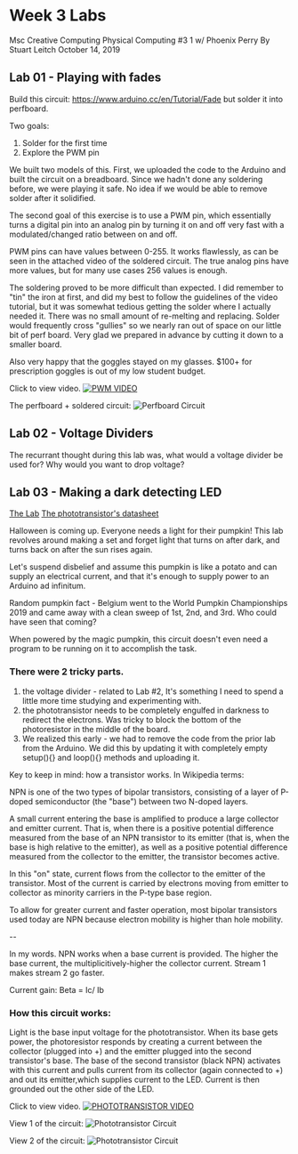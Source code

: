# Week 3 Labs
Msc Creative Computing
Physical Computing #3 1 w/ Phoenix Perry
By Stuart Leitch
October 14, 2019

## Lab 01 - Playing with fades
Build this circuit: https://www.arduino.cc/en/Tutorial/Fade but solder it into perfboard.

Two goals:
1) Solder for the first time
2) Explore the PWM pin

We built two models of this. First, we uploaded the code to the Arduino and built the circuit on a breadboard. Since we hadn't done any soldering before, we were playing it safe. No idea if we would be able to remove solder after it solidified.

The second goal of this exercise is to use a PWM pin, which essentially turns a digital pin into an analog pin by turning it on and off very fast with a modulated/changed ratio between on and off. 

PWM pins can have values between 0-255. It works flawlessly, as can be seen in the attached video of the soldered circuit.
The true analog pins have more values, but for many use cases 256 values is enough.

The soldering proved to be more difficult than expected. I did remember to "tin" the iron at first, and did my best to follow the guidelines of the video tutorial, but it was somewhat tedious getting the solder where I actually needed it. There was no small amount of re-melting and replacing. Solder would frequently cross "gullies" so we nearly ran out of space on our little bit of perf board. Very glad we prepared in advance by cutting it down to a smaller board.

Also very happy that the goggles stayed on my glasses. $100+ for prescription goggles is out of my low student budget. 

Click to view video.
[![PWM VIDEO](https://github.com/Toruitas/pcomp/wk3/blob/master/1_soldered_circuit.JPG)](https://youtu.be/wF0G4sqYSjE "PWM VIDEO")

The perfboard + soldered circuit:
![Perfboard Circuit](https://github.com/Toruitas/pcomp/wk3/blob/master/1_isolated_soldered_circuit.JPG)

## Lab 02 - Voltage Dividers

The recurrant thought during this lab was, what would a voltage divider be used for? Why would you want to drop voltage?

## Lab 03 - Making a dark detecting LED

[The Lab](https://makezine.com/projects/dark-detecting-led/)
[The phototransistor's datasheet](https://www.avnet.com/shop/emea/products/everlight/pt333-3c-3074457345634369228?&r=EMEA&CMP=AVNET-EMEA-PPC-Google-All-English-AVE14-SKU-1699305114-66248026957-042019|mkwid|skycZlOwT_dc|pcrid|339939286074|pkw|pt333-3c|pmt|p|slid||prd||pgrid|66248026957|ptaid|kwd-14750612769?aka_re=1)

Halloween is coming up. Everyone needs a light for their pumpkin! This lab revolves around making a set and forget light that turns on after dark, and turns back on after the sun rises again. 

Let's suspend disbelief and assume this pumpkin is like a potato and can supply an electrical current, and that it's enough to supply power to an Arduino ad infinitum. 

Random pumpkin fact - Belgium went to the World Pumpkin Championships 2019 and came away with a clean sweep of 1st, 2nd, and 3rd. Who could have seen that coming?

When powered by the magic pumpkin, this circuit doesn't even need a program to be running on it to accomplish the task.

### There were 2 tricky parts. 
1) the voltage divider - related to Lab #2, It's something I need to spend a little more time studying and experimenting with.
2) the phototransistor needs to be completely engulfed in darkness to redirect the electrons. Was tricky to block the bottom of the photoresistor in the middle of the board.
3) We realized this early - we had to remove the code from the prior lab from the Arduino. We did this by updating it with completely empty setup(){} and loop(){} methods and uploading it.

Key to keep in mind: how a transistor works. In Wikipedia terms:

NPN is one of the two types of bipolar transistors, consisting of a layer of P-doped semiconductor (the "base") between two N-doped layers. 

A small current entering the base is amplified to produce a large collector and emitter current. That is, when there is a positive potential difference measured from the base of an NPN transistor to its emitter (that is, when the base is high relative to the emitter), as well as a positive potential difference measured from the collector to the emitter, the transistor becomes active. 

In this "on" state, current flows from the collector to the emitter of the transistor. Most of the current is carried by electrons moving from emitter to collector as minority carriers in the P-type base region. 

To allow for greater current and faster operation, most bipolar transistors used today are NPN because electron mobility is higher than hole mobility. 

--

In my words. NPN works when a base current is provided. The higher the base current, the multiplicitively-higher the collector current. Stream 1 makes stream 2 go faster.

Current gain:
Beta = Ic/ Ib

### How this circuit works:

Light is the base input voltage for the phototransistor. When its base gets power, the photoresistor responds by creating a current between the collector (plugged into +) and the emitter plugged into the second transistor's base. The base of the second transistor (black NPN) activates with this current and pulls current from its collector (again connected to +) and out its emitter,which supplies current to the LED. Current is then grounded out the other side of the LED. 

Click to view video.
[![PHOTOTRANSISTOR VIDEO](https://github.com/Toruitas/pcomp/wk3/blob/master/2c_phototransistor.JPG)](https://youtu.be/9CULAY7hTHc "PHOTOTRANSISTOR VIDEO")

View 1 of the circuit:
![Phototransistor Circuit](https://github.com/Toruitas/pcomp/wk3/blob/master/2a_phototransistor.JPG)

View 2 of the circuit:
![Phototransistor Circuit](https://github.com/Toruitas/pcomp/wk3/blob/master/2b_phototransistor.JPG)